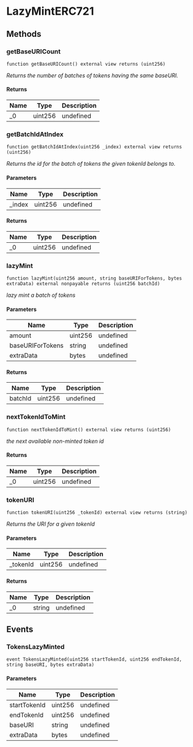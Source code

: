 # LazyMintERC721









## Methods

### getBaseURICount

```solidity
function getBaseURICount() external view returns (uint256)
```



*Returns the number of batches of tokens having the same baseURI.*


#### Returns

| Name | Type | Description |
|---|---|---|
| _0 | uint256 | undefined

### getBatchIdAtIndex

```solidity
function getBatchIdAtIndex(uint256 _index) external view returns (uint256)
```



*Returns the id for the batch of tokens the given tokenId belongs to.*

#### Parameters

| Name | Type | Description |
|---|---|---|
| _index | uint256 | undefined

#### Returns

| Name | Type | Description |
|---|---|---|
| _0 | uint256 | undefined

### lazyMint

```solidity
function lazyMint(uint256 amount, string baseURIForTokens, bytes extraData) external nonpayable returns (uint256 batchId)
```



*lazy mint a batch of tokens*

#### Parameters

| Name | Type | Description |
|---|---|---|
| amount | uint256 | undefined
| baseURIForTokens | string | undefined
| extraData | bytes | undefined

#### Returns

| Name | Type | Description |
|---|---|---|
| batchId | uint256 | undefined

### nextTokenIdToMint

```solidity
function nextTokenIdToMint() external view returns (uint256)
```



*the next available non-minted token id*


#### Returns

| Name | Type | Description |
|---|---|---|
| _0 | uint256 | undefined

### tokenURI

```solidity
function tokenURI(uint256 _tokenId) external view returns (string)
```



*Returns the URI for a given tokenId*

#### Parameters

| Name | Type | Description |
|---|---|---|
| _tokenId | uint256 | undefined

#### Returns

| Name | Type | Description |
|---|---|---|
| _0 | string | undefined



## Events

### TokensLazyMinted

```solidity
event TokensLazyMinted(uint256 startTokenId, uint256 endTokenId, string baseURI, bytes extraData)
```





#### Parameters

| Name | Type | Description |
|---|---|---|
| startTokenId  | uint256 | undefined |
| endTokenId  | uint256 | undefined |
| baseURI  | string | undefined |
| extraData  | bytes | undefined |



